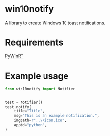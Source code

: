 # win10notify

A library to create Windows 10 toast notifications.

# Requirements

[PyWinRT]([https://github.com/pywinrt/pywinrt](https://pypi.org/project/winsdk/)) 

# Example usage

```python
from win10notify import Notifier


test = Notifier()
test.notify(
    title="Title",
    msg="This is an example notification.",
    imgpath=r"..\\icon.ico",
    appid="python",
)
```
